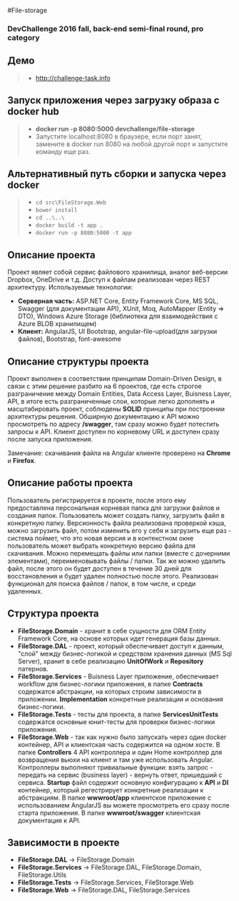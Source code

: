#File-storage
### DevChallenge 2016 fall, back-end semi-final round, pro category

## Демо
> - http://challenge-task.info

## Запуск приложения через загрузку образа с docker hub
> - **docker run -p 8080:5000 devchallenge/file-storage**
> - Запустите localhost:8080 в браузере, если порт занят, замените в docker run 8080 на любой другой порт и запустите команду еще раз.

## Альтернативный путь сборки и запуска через docker
> - `cd src\FileStorage.Web`
> - `bower install`
> - `cd ..\..\`
> - `docker build -t app .`
> - `docker run -p 8080:5000 -t app`

## Описание проекта
Проект являет собой сервис файлового хранилища, аналог веб-версии Dropbox, OneDrive и т.д. Доступ к файлам реализован через REST архитектуру.
Используемые технологии:
- **Серверная часть:** ASP.NET Core, Entity Framework Core, MS SQL, Swagger (для документации API), XUnit, Moq, AutoMapper (Entity => DTO), Windows Azure Storage (библиотека для взаимодействия с Azure BLOB хранилищем)
- **Клиент:** AngularJS, UI Bootstrap, angular-file-upload(для загрузки файлов), Bootstrap, font-awesome

## Описание структуры проекта
Проект выполнен в соответствии принципам Domain-Driven Design, в связи с этим решение разбито на 6 проектов, где есть строгое разграничение между Domain Entities, Data Access Layer, Buisness Layer, API, в итоге есть разграниченные слои, которые легко дополнять и масштабировать проект, соблюдены **SOLID** принципы при построении архитектуры решения. Обширную документацию к API можно просмотреть по адресу **/swagger**, там сразу можно будет потестить запросы к API. Клиент доступен по корневому URL и доступен сразу после запуска приложения.

Замечание: скачивания файла на Angular клиенте проверено на **Chrome** и **Firefox**.

## Описание работы проекта
Пользователь регистрируется в проекте, после этого ему предоставлена персональная корневая папка для загрузки файлов и создания папок. Пользователь может создать папку, загрузить файл в конкретную папку. Версионность файла реализована проверкой кэша, можно загрузить файл, потом изменить его у себя и загрузить еще раз - система поймет, что это новая версия и в контекстном окне пользователь может выбрать конкретную версию файла для скачивания. Можно перемещать файлы или папки (вместе с дочерними элементами), переименовывать файлы / папки. Так же можно удалить файл, после этого он будет доступен в течение 30 дней для восстановления и будет удален полностью после этого. Реализован функционал для поиска файлов / папок, в том числе, и среди удаленных. 

## Структура проекта
- **FileStorage.Domain** - хранит в себе сущности для ORM Entity Framework Core, на основе которых идет генерация базы данных.
- **FileStorage.DAL** - проект, который обеспечивает доступ к данным, "слой" между бизнес-логикой и средством хранения данных (MS Sql Server), хранит в себе реализацию **UnitOfWork** и **Repository** патернов. 
- **FileStorage.Services** - Buisness Layer приложение, обеспечивает workflow для бизнес-логики приложения, в папке **Contracts** содержатся абстракции, на которых строим зависимости в приложении. **Implementation** конкретные реализации и основания бизнес-логики.
- **FileStorage.Tests** - тесты для проекта, в папке **ServicesUnitTests** содержатся основные юнит-тесты для проверки бизнес-логики приложения.
- **FileStorage.Web** -  так как нужно было запускать через один docker контейнер, API и клиентская часть содержится на одном хосте. В папке **Controllers** 4 API контроллера и один Home контроллер для возвращения вьюхи на клиент и там уже использовать Angular. Контроллеры выполняют тривиальные функции: взять запрос - передать на сервис (business layer) - вернуть ответ, пришедший с сервиса. **Startup** файл содержит основную конфигурацию к **API** и **DI** контейнер, который регестрирует конкретные реализации к абстракциям. В папке **wwwroot/app** клиентское приложение с использованием AngularJS вы можете просмотреть его сразу после старта приложения. В папке **wwwroot/swagger** клиентская документация к API.

## Зависимости в проекте
- **FileStorage.DAL** -> FileStorage.Domain
- **FileStorage.Services** ->  FileStorage.DAL, FileStorage.Domain, FileStorage.Utils
- **FileStorage.Tests** -> FileStorage.Services, FileStorage.Web
- **FileStorage.Web** -> FileStorage.DAL, FileStorage.Services
